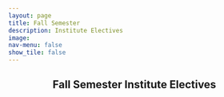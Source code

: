 ```yaml
---
layout: page
title: Fall Semester
description: Institute Electives
image: 
nav-menu: false
show_tile: false
---
```


<!-- Main -->
<div id="main" class="alt">

<!-- One -->
<section id="one">
	<div class="inner">
		<header class="major">
			<h2>Fall Semester Institute Electives</h2>
		</header>

<!-- Content -->
